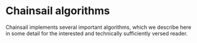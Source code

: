 # Chainsail algorithms

Chainsail implements several important algorithms, which we describe here in some detail for the interested and technically sufficiently versed reader.
